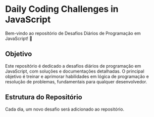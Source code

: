 # Daily Coding Challenges in JavaScript

Bem-vindo ao repositório de Desafios Diários de Programação em JavaScript! 🚀

## Objetivo

Este repositório é dedicado a desafios diários de programação em JavaScript, com soluções e documentações detalhadas. O principal objetivo é treinar e aprimorar habilidades em lógica de programação e resolução de problemas, fundamentais para qualquer desenvolvedor.

## Estrutura do Repositório

Cada dia, um novo desafio será adicionado ao repositório. 
